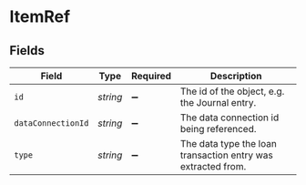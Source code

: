# ItemRef


## Fields

| Field                                                        | Type                                                         | Required                                                     | Description                                                  |
| ------------------------------------------------------------ | ------------------------------------------------------------ | ------------------------------------------------------------ | ------------------------------------------------------------ |
| `id`                                                         | *string*                                                     | :heavy_minus_sign:                                           | The id of the object, e.g. the Journal entry.                |
| `dataConnectionId`                                           | *string*                                                     | :heavy_minus_sign:                                           | The data connection id being referenced.                     |
| `type`                                                       | *string*                                                     | :heavy_minus_sign:                                           | The data type the loan transaction entry was extracted from. |